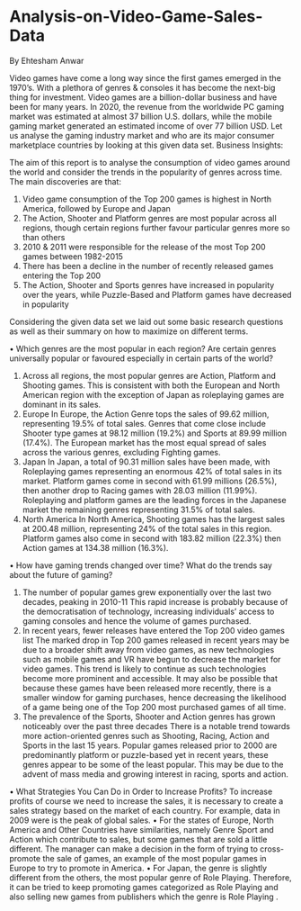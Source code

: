 # Analysis-on-Video-Game-Sales-Data

By Ehtesham Anwar

Video games have come a long way since the first games emerged in the 1970’s. With a plethora of genres & consoles it has become the next-big thing for investment. Video games are a billion-dollar business and have been for many years. In 2020, the revenue from the worldwide PC gaming market was estimated at almost 37 billion U.S. dollars, while the mobile gaming market generated an estimated income of over 77 billion USD. Let us analyse the gaming industry market and who are its major consumer marketplace countries by looking at this given data set.
Business Insights:

The aim of this report is to analyse the consumption of video games around the world and consider the trends in the popularity of genres across time.
The main discoveries are that:
1.	Video game consumption of the Top 200 games is highest in North America, followed by Europe and Japan
2.	The Action, Shooter and Platform genres are most popular across all regions, though certain regions further favour particular genres more so than others
3.	2010 & 2011 were responsible for the release of the most Top 200 games between 1982-2015
4.	There has been a decline in the number of recently released games entering the Top 200
5.	The Action, Shooter and Sports genres have increased in popularity over the years, while Puzzle-Based and Platform games have decreased in popularity

Considering the given data set we laid out some basic research questions as well as their summary on how to maximize on different terms.

•	Which genres are the most popular in each region? Are certain genres universally popular or favoured especially in certain parts of the world?
1.	Across all regions, the most popular genres are Action, Platform and Shooting games.
This is consistent with both the European and North American region with the exception of Japan as roleplaying games are dominant in its sales.
2.	Europe
In Europe, the Action Genre tops the sales of 99.62 million, representing 19.5% of total sales. Genres that come close include Shooter type games at 98.12 million (19.2%) and Sports at 89.99 million (17.4%). The European market has the most equal spread of sales across the various genres, excluding Fighting games.
3.	Japan
In Japan, a total of 90.31 million sales have been made, with Roleplaying games representing an enormous 42% of total sales in its market. Platform games come in second with 61.99 millions (26.5%), then another drop to Racing games with 28.03 million (11.99%). Roleplaying and platform games are the leading forces in the Japanese market the remaining genres representing 31.5% of total sales.
4.	North America
In North America, Shooting games has the largest sales at 200.48 million, representing 24% of the total sales in this region. Platform games also come in second with 183.82 million (22.3%) then Action games at 134.38 million (16.3%).

•	How have gaming trends changed over time? What do the trends say about the future of gaming?
1.	The number of popular games grew exponentially over the last two decades, peaking in 2010-11
This rapid increase is probably because of the democratisation of technology, increasing individuals’ access to gaming consoles and hence the volume of games purchased.
2.	In recent years, fewer releases have entered the Top 200 video games list
The marked drop in Top 200 games released in recent years may be due to a broader shift away from video games, as new technologies such as mobile games and VR have begun to decrease the market for video games. This trend is likely to continue as such technologies become more prominent and accessible.
It may also be possible that because these games have been released more recently, there is a smaller window for gaming purchases, hence decreasing the likelihood of a game being one of the Top 200 most purchased games of all time.
3.	The prevalence of the Sports, Shooter and Action genres has grown noticeably over the past three decades
There is a notable trend towards more action-oriented genres such as Shooting, Racing, Action and Sports in the last 15 years.
Popular games released prior to 2000 are predominantly platform or puzzle-based yet in recent years, these genres appear to be some of the least popular.
This may be due to the advent of mass media and growing interest in racing, sports and action.

•	What Strategies You Can Do in Order to Increase Profits?
To increase profits of course we need to increase the sales, it is necessary to create a sales strategy based on the market of each country. For example, data in 2009 were is the peak of global sales.
•	For the states of Europe, North America and Other Countries have similarities, namely Genre Sport and Action which contribute to sales, but some games that are sold a little different. The manager can make a decision in the form of trying to cross-promote the sale of games, an example of the most popular games in Europe to try to promote in America.
•	For Japan, the genre is slightly different from the others, the most popular genre of Role Playing. Therefore, it can be tried to keep promoting games categorized as Role Playing and also selling new games from publishers which the genre is Role Playing .

